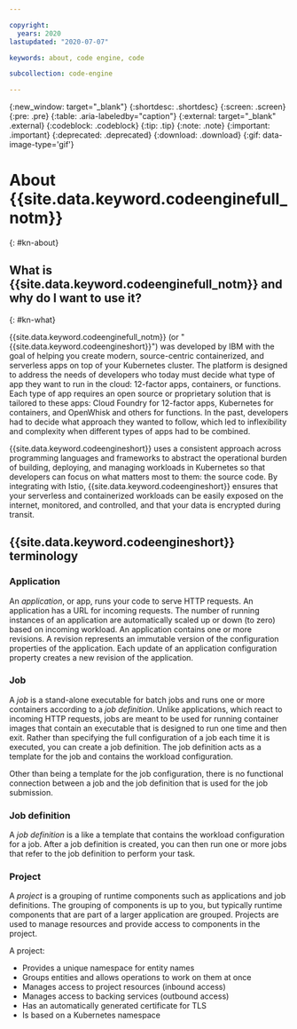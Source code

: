 ```yaml
---

copyright:
  years: 2020
lastupdated: "2020-07-07"

keywords: about, code engine, code

subcollection: code-engine

---
```


{:new_window: target="_blank"}
{:shortdesc: .shortdesc}
{:screen: .screen}
{:pre: .pre}
{:table: .aria-labeledby="caption"}
{:external: target="_blank" .external}
{:codeblock: .codeblock}
{:tip: .tip}
{:note: .note}
{:important: .important}
{:deprecated: .deprecated}
{:download: .download}
{:gif: data-image-type='gif'}

# About {{site.data.keyword.codeenginefull_notm}} 
{: #kn-about}

## What is {{site.data.keyword.codeenginefull_notm}} and why do I want to use it?
{: #kn-what}

{{site.data.keyword.codeenginefull_notm}} (or "{{site.data.keyword.codeengineshort}}")  was developed by IBM with the goal of helping you create modern, source-centric containerized, and serverless apps on top of your Kubernetes cluster. The platform is designed to address the needs of developers who today must decide what type of app they want to run in the cloud: 12-factor apps, containers, or functions. Each type of app requires an open source or proprietary solution that is tailored to these apps: Cloud Foundry for 12-factor apps, Kubernetes for containers, and OpenWhisk and others for functions. In the past, developers had to decide what approach they wanted to follow, which led to inflexibility and complexity when different types of apps had to be combined.

{{site.data.keyword.codeengineshort}} uses a consistent approach across programming languages and frameworks to abstract the operational burden of building, deploying, and managing workloads in Kubernetes so that developers can focus on what matters most to them: the source code. By integrating with Istio, {{site.data.keyword.codeengineshort}} ensures that your serverless and containerized workloads can be easily exposed on the internet, monitored, and controlled, and that your data is encrypted during transit.


## {{site.data.keyword.codeengineshort}} terminology

### Application

An *application*, or app, runs your code to serve HTTP requests. An application has a URL for incoming requests. The number of running instances of an application are automatically scaled up or down (to zero) based on incoming workload. An application contains one or more revisions. A revision represents an immutable version of the configuration properties of the application. Each update of an application configuration property creates a new revision of the application.

### Job 
A *job* is a stand-alone executable for batch jobs and runs one or more containers according to a *job definition*. Unlike applications, which react to incoming HTTP requests, jobs are meant to be used for running container images that contain an executable that is designed to run one time and then exit. Rather than specifying the full configuration of a job each time it is executed, you can create a job definition. The job definition acts as a template for the job and contains the workload configuration.

Other than being a template for the job configuration, there is no functional connection between a job and the job definition that is used for the job submission. 

### Job definition

A *job definition* is a like a template that contains the workload configuration for a job. After a job definition is created, you can then run one or more jobs that refer to the job definition to perform your task.

### Project
A *project* is a grouping of runtime components such as applications and job definitions. The grouping of components is up to you, but typically runtime components that are part of a larger application are grouped. Projects are used to manage resources and provide access to components in the project. 

A project:
- Provides a unique namespace for entity names
- Groups entities and allows operations to work on them at once
- Manages access to project resources (inbound access)
- Manages access to backing services (outbound access)
- Has an automatically generated certificate for TLS
- Is based on a Kubernetes namespace
